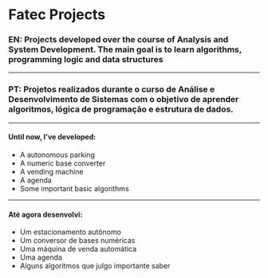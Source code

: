 # Fatec Projects

### EN: Projects developed over the course of Analysis and System Development. The main goal is to learn algorithms, programming logic and data structures
------------------------------------------
### PT: Projetos realizados durante o curso de Análise e Desenvolvimento de Sistemas com o objetivo de aprender algoritmos, lógica de programação e estrutura de dados.

--------------------------
#### Until now, I've developed:
- A autonomous parking
- A numeric base converter
- A vending machine
- A agenda
- Some important basic algorithms
-----------
#### Até agora desenvolvi:
- Um estacionamento autônomo
- Um conversor de bases numéricas
- Uma máquina de venda automática
- Uma agenda
- Alguns algoritmos que julgo importante saber
